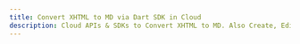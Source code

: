 ---title: Convert XHTML to MD via Dart SDK in Clouddescription: Cloud APIs & SDKs to Convert XHTML to MD. Also Create, Edit & Render Microsoft Word & OpenOffice documents in the Cloud.---